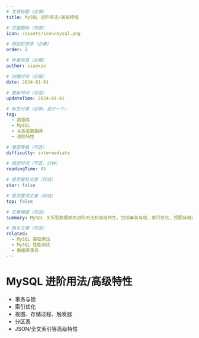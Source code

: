 ```yaml
---
# 文章标题（必填）
title: MySQL 进阶用法/高级特性

# 页面图标（可选）
icon: /assets/icon/mysql.png

# 侧边栏排序（必填）
order: 2

# 作者信息（必填）
author: xiaoxie

# 创建时间（必填）
date: 2024-01-01

# 更新时间（可选）
updateTime: 2024-01-01

# 标签分类（必填，至少一个）
tag:
  - 数据库
  - MySQL
  - 关系型数据库
  - 进阶特性

# 难度等级（可选）
difficulty: intermediate

# 阅读时间（可选，分钟）
readingTime: 45

# 是否星标文章（可选）
star: false

# 是否置顶文章（可选）
top: false

# 文章摘要（可选）
summary: MySQL 关系型数据库的进阶用法和高级特性，包括事务与锁、索引优化、视图存储过程、分区表、JSON全文索引等高级功能。

# 相关文章（可选）
related:
  - MySQL 基础用法
  - MySQL 性能调优
  - 数据库事务
---
```


# MySQL 进阶用法/高级特性

- 事务与锁
- 索引优化
- 视图、存储过程、触发器
- 分区表
- JSON/全文索引等高级特性